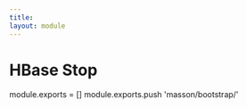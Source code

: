```yaml
---
title: 
layout: module
---
```


# HBase Stop

module.exports = []
module.exports.push 'masson/bootstrap/'

